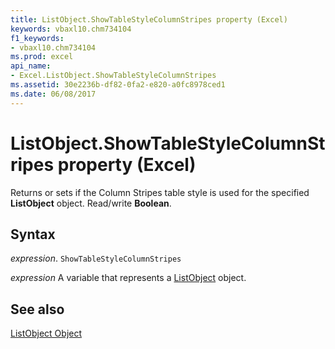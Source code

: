 ```yaml
---
title: ListObject.ShowTableStyleColumnStripes property (Excel)
keywords: vbaxl10.chm734104
f1_keywords:
- vbaxl10.chm734104
ms.prod: excel
api_name:
- Excel.ListObject.ShowTableStyleColumnStripes
ms.assetid: 30e2236b-df82-0fa2-e820-a0fc8978ced1
ms.date: 06/08/2017
---
```



# ListObject.ShowTableStyleColumnStripes property (Excel)

Returns or sets if the Column Stripes table style is used for the specified  **ListObject** object. Read/write **Boolean**.


## Syntax

 _expression_. `ShowTableStyleColumnStripes`

 _expression_ A variable that represents a [ListObject](Excel.ListObject.md) object.


## See also


[ListObject Object](Excel.ListObject.md)

